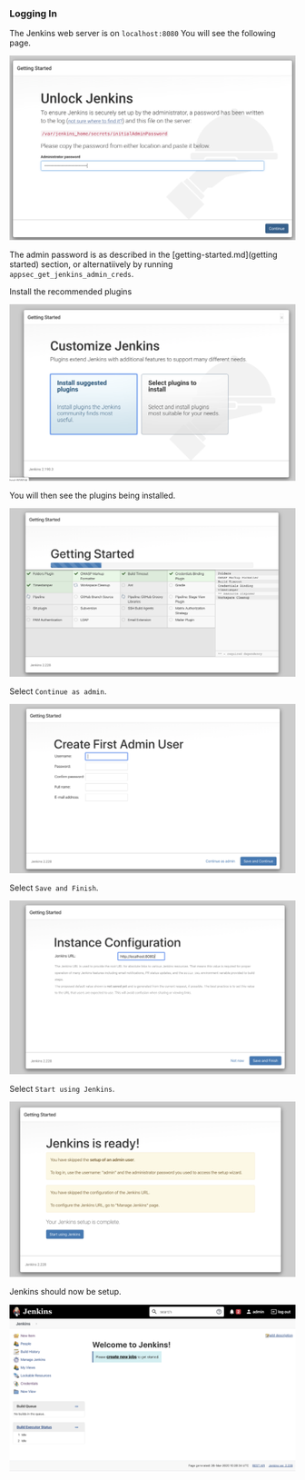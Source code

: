### Logging In

The Jenkins web server is on `localhost:8080` You will see the following page.

![](images/2.png)

The admin password is as described in the [getting-started.md](getting started) section, or alternatiively by running `appsec_get_jenkins_admin_creds`.

Install the recommended plugins

![](images/3.png)

You will then see the plugins being installed.

![](images/4.png)

Select `Continue as admin`.

![](images/5.png)

Select `Save and Finish`.

![](images/6.png)

Select `Start using Jenkins`.

![](images/7.png)

Jenkins should now be setup.

![](images/8.png)
